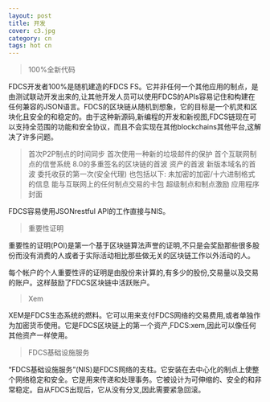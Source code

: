 ```yaml
---
layout: post
title: 开发
cover: c3.jpg
category: cn
tags: hot cn
---
```


> 100%全新代码

FDCS开发者100%是随机建造的FDCS FS。它并非任何一个其他应用的制点，是由测试联动开发出来的,让其他开发人员可以使用FDCS的APIs容易记住和构建在任何兼容的JSON语言。FDCS的区块链从随机到想象，它的目标是一个机灵和区块化且安全的和稳定的。由于这种新源码,新编程的开发和新视图,FDCS链现在可以支持全范围的功能和安全协议，而且不会实现在其他blockchains其他平台,这解决了许多问题。
<!--excerpt-->

> 首次P2P制点的时间同步
> 首次使用一种新的垃圾邮件的保护
> 首个互联网制点的信誉系统
> 8.0的多重签名的区块链的首波
> 资产的首波
> 新版本域名的首波
> 委托收获的第一次(安全代理)
> 也包括以下:
> 未加密的加密/十六进制格式的信息
> 能与互联网上的任何制点交易的卡包
> 超级制点和制点激励
> 	应用程序封面

FDCS容易使用JSONrestful API的工作直接与NIS。
> 	重要性证明

重要性的证明(POI)是第一个基于区块链算法声誉的证明,不只是会奖励那些很多股份而没有消费的人或者于实际活动相比那些做无关的区块链工作以外活动的人。

每个帐户的个人重要性评的证明是由股份来计算的,有多少的股份,交易量以及交易的账户。这样鼓励了FDCS区块链中活跃账户。

> 	Xem

XEM是FDCS生态系统的燃料。它可以用来支付FDCS网络的交易费用,或者单独作为加密货币使用。它是FDCS区块链上的第一个资产,FDCS:xem,因此可以像任何其他资产一样使用。
> 	FDCS基础设施服务

“FDCS基础设施服务”(NIS)是FDCS网络的支柱。它安装在去中心化的制点上使整个网络稳定和安全。它是用来传递和处理事务。它被设计为可伸缩的、安全的和非常稳定。自从FDCS出现后，它从没有分叉,因此需要紧急回滚。
